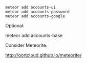 

```
meteor add accounts-ui 
meteor add accounts-password
meteor add accounts-google

```


Optional:

 meteor add accounts-base


 Consider Meteorite:

 http://oortcloud.github.io/meteorite/
